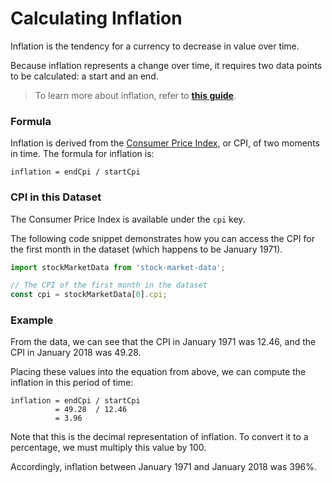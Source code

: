 # Calculating Inflation

Inflation is the tendency for a currency to decrease in value over time.

Because inflation represents a change over time, it requires two data
points to be calculated: a start and an end.

> To learn more about inflation, refer to [**this guide**](https://hearth-app.com/guides/inflation).

### Formula

Inflation is derived from the [Consumer Price Index](https://www.investopedia.com/terms/c/consumerpriceindex.asp),
or CPI, of two moments in time. The formula for inflation is:

```
inflation = endCpi / startCpi
```

### CPI in this Dataset

The Consumer Price Index is available under the `cpi` key.

The following code snippet demonstrates how you can access the CPI
for the first month in the dataset (which happens to be January 1971).

```js
import stockMarketData from 'stock-market-data';

// The CPI of the first month in the dataset
const cpi = stockMarketData[0].cpi;
```

### Example

From the data, we can see that the CPI in January 1971 was 12.46, and the CPI in
January 2018 was 49.28.

Placing these values into the equation from above, we can compute the inflation
in this period of time:

```
inflation = endCpi / startCpi
          = 49.28  / 12.46
          = 3.96
```

Note that this is the decimal representation of inflation. To convert it to a percentage,
we must multiply this value by 100.

Accordingly, inflation between January 1971 and January 2018 was 396%.
